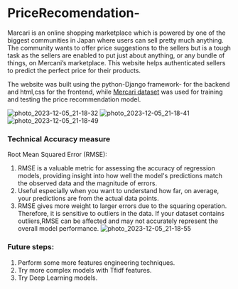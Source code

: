 # PriceRecomendation-
Marcari is an online shopping marketplace which is powered by one of the biggest communities in Japan where users can sell pretty much anything.
The community wants to offer price suggestions to the sellers but is a tough task as the sellers are enabled to put just about anything, or any bundle of things, on Mercani’s marketplace.
This website helps authenticated sellers to predict the perfect price for their products.


The website was built using the python-Django framework- for the backend and html,css for the frontend,
while [Mercari dataset](https://www.kaggle.com/competitions/mercari-price-suggestion-challenge/data) was used for training and testing the price recommendation model.

![photo_2023-12-05_21-18-32](https://github.com/Alaqrakhadija/PriceRecomendation-/assets/102253516/14896f0e-291b-4b61-bddb-80aa2519b208)
![photo_2023-12-05_21-18-41](https://github.com/Alaqrakhadija/PriceRecomendation-/assets/102253516/f229dcc1-6e80-41f9-b9d2-88840fb714f4)
![photo_2023-12-05_21-18-49](https://github.com/Alaqrakhadija/PriceRecomendation-/assets/102253516/2ad166dd-5a3b-452a-ba47-b45ce5fdb78b)

### Technical Accuracy measure
Root Mean Squared Error (RMSE):
1. RMSE is a valuable metric for assessing the accuracy of regression models, providing insight into how well the model's predictions match the observed data and the magnitude of errors.
2. Useful especially when you want to understand how far, on average, your predictions are from the actual data points.
3. RMSE gives more weight to larger errors due to the squaring operation. Therefore, it is sensitive to outliers in the data. If your dataset contains outliers,RMSE can be affected and may not accurately represent the overall model performance.
![photo_2023-12-05_21-18-55](https://github.com/Alaqrakhadija/PriceRecomendation-/assets/102253516/c2e150ad-dec7-43e0-9162-98aef2b580a3)

### Future steps:
1. Perform some more features engineering techniques.
2. Try more complex models with Tfidf features.
3. Try Deep Learning models.
